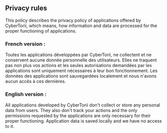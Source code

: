 ## Privacy rules
This policy describes the privacy policy of applications offered by CyberTorii, which means, how information and data are processed for the proper functioning of applications.
### French version :
Toutes les applications développées par CyberTorii, ne collectent et ne conservent aucune donnée personnelle des utilisateurs. Elles ne traquent pas non plus vos actions et les seules autorisations demandées par les applications sont uniquement nécessaires à leur bon fonctionnement. Les données des applications sont sauvegardées localement et nous n'avons aucun accès à ces dernières. 
### English version :
All applications developed by CyberTorii don't collect or store any personal data from users. They also don't track your actions and the only permissions requested by the applications are only necessary for their proper functioning. Application data is saved locally and we have no access to it.
